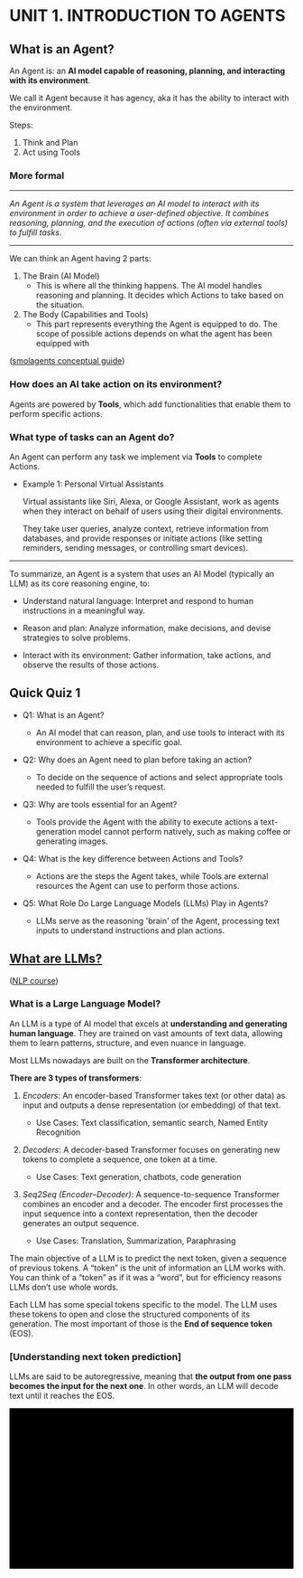 # UNIT 1. INTRODUCTION TO AGENTS

## What is an Agent?

An Agent is: an **AI model capable of reasoning, planning, and interacting with its environment**. 

We call it Agent because it has agency, aka it has the ability to interact with the environment.

Steps: 
1. Think and Plan
2. Act using Tools

### More formal 
---

*An Agent is a system that leverages an AI model to interact with its environment in order to achieve a user-defined objective. It combines reasoning, planning, and the execution of actions (often via external tools) to fulfill tasks*.

---

We can think an Agent having 2 parts:
1. The Brain (AI Model)
    - This is where all the thinking happens. The AI model handles reasoning and planning. It decides which Actions to take based on the situation.
2. The Body (Capabilities and Tools)
    - This part represents everything the Agent is equipped to do. The scope of possible actions depends on what the agent has been equipped with

([smolagents conceptual guide](https://huggingface.co/docs/smolagents/conceptual_guides/intro_agents))

###  How does an AI take action on its environment?

Agents are powered by **Tools**, which add functionalities that enable them to perform specific actions.

### What type of tasks can an Agent do?

An Agent can perform any task we implement via **Tools** to complete Actions.

- Example 1: Personal Virtual Assistants

    Virtual assistants like Siri, Alexa, or Google Assistant, work as agents when they interact on behalf of users using their digital environments.

    They take user queries, analyze context, retrieve information from databases, and provide responses or initiate actions (like setting reminders, sending messages, or controlling smart devices).

---

To summarize, an Agent is a system that uses an AI Model (typically an LLM) as its core reasoning engine, to:

- Understand natural language: Interpret and respond to human instructions in a meaningful way.

- Reason and plan: Analyze information, make decisions, and devise strategies to solve problems.

- Interact with its environment: Gather information, take actions, and observe the results of those actions.


## Quick Quiz 1

- Q1: What is an Agent?
    - An AI model that can reason, plan, and use tools to interact with its environment to achieve a specific goal.

- Q2: Why does an Agent need to plan before taking an action?
    - To decide on the sequence of actions and select appropriate tools needed to fulfill the user’s request.

- Q3: Why are tools essential for an Agent?
    - Tools provide the Agent with the ability to execute actions a text-generation model cannot perform natively, such as making coffee or generating images.

- Q4: What is the key difference between Actions and Tools?
    -  Actions are the steps the Agent takes, while Tools are external resources the Agent can use to perform those actions.

-  Q5: What Role Do Large Language Models (LLMs) Play in Agents?
    -  LLMs serve as the reasoning 'brain' of the Agent, processing text inputs to understand instructions and plan actions.

## [What are LLMs?](https://huggingface.co/learn/agents-course/unit1/what-are-llms)

([NLP course](https://huggingface.co/learn/nlp-course/chapter1/1))

### What is a Large Language Model?

An LLM is a type of AI model that excels at **understanding and generating human language**. They are trained on vast amounts of text data, allowing them to learn patterns, structure, and even nuance in language. 

Most LLMs nowadays are built on the **Transformer architecture**.

**There are 3 types of transformers**:
1. *Encoders*: An encoder-based Transformer takes text (or other data) as input and outputs a dense representation (or embedding) of that text.
    - Use Cases: Text classification, semantic search, Named Entity Recognition

2. *Decoders*: A decoder-based Transformer focuses on generating new tokens to complete a sequence, one token at a time.
    - Use Cases: Text generation, chatbots, code generation

3. *Seq2Seq (Encoder–Decoder)*: A sequence-to-sequence Transformer combines an encoder and a decoder. The encoder first processes the input sequence into a context representation, then the decoder generates an output sequence.
    - Use Cases: Translation, Summarization, Paraphrasing

The main objective of a LLM is to predict the next token, given a sequence of previous tokens. A “token” is the unit of information an LLM works with. You can think of a “token” as if it was a “word”, but for efficiency reasons LLMs don’t use whole words.

Each LLM has some special tokens specific to the model. The LLM uses these tokens to open and close the structured components of its generation. The most important of those is the **End of sequence token** (EOS).

### [Understanding next token prediction]

LLMs are said to be autoregressive, meaning that **the output from one pass becomes the input for the next one**. In other words, an LLM will decode text until it reaches the EOS. 

![Next Token Prediction](images/AutoregressionSchema.gif)






